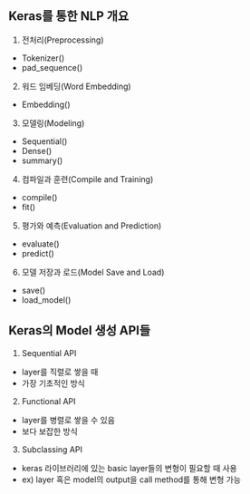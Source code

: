 Keras를 통한 NLP 개요
---
1. 전처리(Preprocessing)
- Tokenizer()
- pad_sequence()
2. 워드 임베딩(Word Embedding)
- Embedding()
3. 모델링(Modeling)
- Sequential()
- Dense()
- summary()
4. 컴파일과 훈련(Compile and Training)
- compile()
- fit()
5. 평가와 예측(Evaluation and Prediction)
- evaluate()
- predict()
6. 모델 저장과 로드(Model Save and Load)
- save()
- load_model()


Keras의 Model 생성 API들
---
1. Sequential API
- layer를 직렬로 쌓을 때
- 가장 기초적인 방식
2. Functional API
- layer를 병렬로 쌓을 수 있음
- 보다 보잡한 방식
3. Subclassing API
- keras 라이브러리에 있는 basic layer들의 변형이 필요할 때 사용
- ex) layer 혹은 model의 output을 call method를 통해 변형 가능

